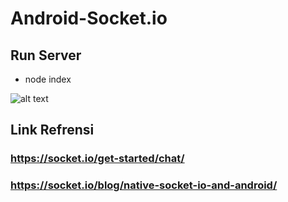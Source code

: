 # Android-Socket.io

## Run Server
- node index

![alt text](https://lh5.googleusercontent.com/G5nNAxs7Xlw2kHo6KuV7Ssc71f2nyyu-f9U7-FbI72G76Tzly1tjqZWKpFQqNtU_9-8wK-2KIRpXK7-u_x33=w1366-h647-rw)

## Link Refrensi
### https://socket.io/get-started/chat/
### https://socket.io/blog/native-socket-io-and-android/
